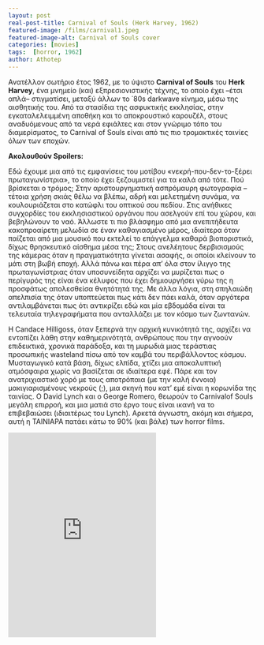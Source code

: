 ```yaml
---
layout: post
real-post-title: Carnival of Souls (Herk Harvey, 1962)
featured-image: /films/carnival1.jpeg
featured-image-alt: Carnival of Souls cover
categories: [movies]
tags:  [horror, 1962]
author: Athotep
---
```


Ανατέλλον σωτήριο έτος 1962, με το ύψιστο **Carnival of Souls** του **Herk Harvey**, ένα μνημείο (και) εξπρεσιονιστικής τέχνης, το οποίο έχει –έτσι απλά– στιγματίσει, μεταξύ άλλων το ΄80s darkwave κίνημα, μέσω της αισθητικής του. Από τα στασίδια της ασφυκτικής εκκλησίας, στην εγκαταλελειμμένη αποθήκη και το αποκρουστικό καρουζέλ, στους αναδυόμενους από τα νερά εφιάλτες και στον γνώριμο τόπο του διαμερίσματος, το Carnival of Souls είναι από τις πιο τρομακτικές ταινίες όλων των εποχών.

**Ακολουθούν Spoilers:**

Εδώ έχουμε μια από τις εμφανίσεις του μοτίβου «νεκρή-που-δεν-το-ξέρει πρωταγωνίστρια», το οποίο έχει ξεζουμιστεί για τα καλά από τότε. Πού βρίσκεται ο τρόμος; Στην αριστουργηματική ασπρόμαυρη φωτογραφία –τέτοια χρήση σκιάς θέλω να βλέπω, αδρή και μελετημένη συνάμα, να κουλουριάζεται στο κατώφλι του οπτικού σου πεδίου. Στις ανήθικες συγχορδίες του εκκλησιαστικού οργάνου που ασελγούν επί του χώρου, και βεβηλώνουν το ναό. Άλλωστε τι πιο βλάσφημο από μια ανεπιτήδευτα κακοπροαίρετη μελωδία σε έναν καθαγιασμένο μέρος, ιδιαίτερα όταν παίζεται από μια μουσικό που εκτελεί το επάγγελμα καθαρά βιοποριστικά, δίχως θρησκευτικό αίσθημα μέσα της; Στους ανελέητους δερβισισμούς της κάμερας όταν η πραγματικότητα γίνεται ασαφής, οι οποίοι κλείνουν το μάτι στη βωβή εποχή. Αλλά πάνω και πέρα απ’ όλα στον ίλιγγο της πρωταγωνίστριας όταν υποσυνείδητα αρχίζει να μυρίζεται πως ο περίγυρός της είναι ένα κέλυφος που έχει δημιουργήσει γύρω της η προσφάτως απολεσθείσα θνητότητά της. Με άλλα λόγια, στη σπηλαιώδη απελπισία της όταν υποπτεύεται πως κάτι δεν πάει καλά, όταν αργότερα αντιλαμβάνεται πως ότι αντικρίζει εδώ και μία εβδομάδα είναι τα τελευταία τηλεγραφήματα που ανταλλάζει με τον κόσμο των ζωντανών.

Η Candace Hilligoss, όταν ξεπερνά την αρχική κυνικότητά της, αρχίζει να εντοπίζει λάθη στην καθημερινότητά, ανθρώπους που την αγνοούν επιδεικτικά, χρονικά παράδοξα, και τη μυρωδιά μιας τεράστιας προσωπικής wasteland πίσω από τον καμβά του περιβάλλοντος κόσμου. Μυσταγωγικό κατά βάση, δίχως ελπίδα, χτίζει μια αποκαλυπτική ατμόσφαιρα χωρίς να βασίζεται σε ιδιαίτερα εφέ. Πάρε και τον ανατριχιαστικό χορό με τους αποτρόπαια (με την καλή έννοια) μακιγιαρισμένους νεκρούς (;), μια σκηνή που κατ’ εμέ είναι η κορωνίδα της ταινίας. Ο David Lynch και ο George Romero, θεωρούν το Carnivalof Souls μεγάλη επιρροή, και μια ματιά στο έργο τους είναι ικανή να το επιβεβαιώσει (ιδιαιτέρως του Lynch). Αρκετά άγνωστη, ακόμη και σήμερα, αυτή η ΤΑΙΝΙΑΡΑ πατάει κάτω το 90% (και βάλε) των horror films.

<iframe class="w-full" height="415" src="https://www.youtube.com/embed/YQfOJ4ZKP3Y" frameborder="0" allow="accelerometer; autoplay; encrypted-media; gyroscope; picture-in-picture" allowfullscreen></iframe>